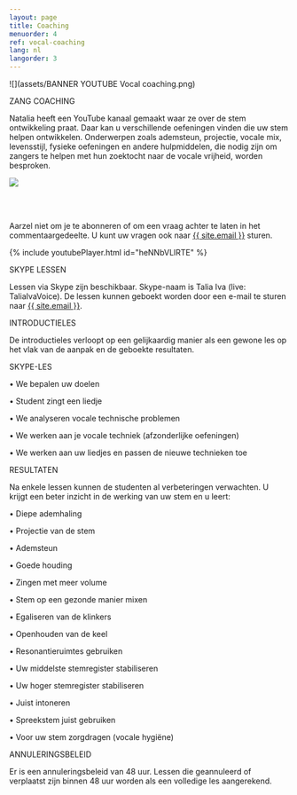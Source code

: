 ```yaml
---
layout: page
title: Coaching
menuorder: 4
ref: vocal-coaching
lang: nl
langorder: 3
---
```


![](assets/BANNER YOUTUBE Vocal coaching.png)

ZANG COACHING 

Natalia heeft een YouTube kanaal gemaakt waar ze over de stem ontwikkeling praat. Daar kan u verschillende oefeningen vinden die uw stem helpen ontwikkelen. Onderwerpen zoals ademsteun, projectie, vocale mix, levensstijl, fysieke oefeningen en andere hulpmiddelen, die nodig zijn om zangers te helpen met hun zoektocht naar de vocale vrijheid, worden besproken.

![](assets/Students.png)

<br><br>

Aarzel niet om je te abonneren of om een vraag achter te laten in het commentaargedeelte. U kunt uw vragen ook naar <a href="mailto:{{ site.email }}">{{ site.email }}</a> sturen.



{% include youtubePlayer.html id="heNNbVLlRTE" %}




SKYPE LESSEN

Lessen via Skype zijn beschikbaar. Skype-naam is Talia Iva (live: TaliaIvaVoice). De lessen kunnen geboekt worden door een e-mail te sturen naar <a href="mailto:{{ site.email }}">{{ site.email }}</a>.


INTRODUCTIELES

De introductieles verloopt op een gelijkaardig manier als een gewone les op het vlak van de aanpak en de geboekte resultaten. 


SKYPE-LES

•	We bepalen uw doelen

•	Student zingt een liedje

•	We analyseren vocale technische problemen

•	We werken aan je vocale techniek (afzonderlijke oefeningen)

•	We werken aan uw liedjes en passen de nieuwe technieken toe


RESULTATEN

Na enkele lessen kunnen de studenten al verbeteringen verwachten. U krijgt een beter inzicht in de werking van uw stem en u leert:

•	Diepe ademhaling

•	Projectie van de stem

•	Ademsteun

•	Goede houding

•	Zingen met meer volume

•	Stem op een gezonde manier mixen

•	Egaliseren van de klinkers

•	Openhouden van de keel

•	Resonantieruimtes gebruiken

•	Uw middelste stemregister stabiliseren

•	Uw hoger stemregister stabiliseren

•	Juist intoneren

•	Spreekstem juist gebruiken

•	Voor uw stem zorgdragen (vocale hygiëne)


ANNULERINGSBELEID

Er is een annuleringsbeleid van 48 uur. Lessen die geannuleerd of verplaatst zijn binnen 48 uur worden als een volledige les aangerekend.






